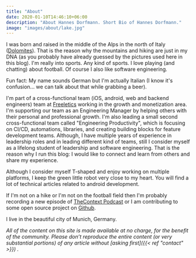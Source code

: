```yaml
---
title: "About"
date: 2020-01-10T14:46:10+06:00
description: "About Hannes Dorfmann. Short Bio of Hannes Dorfmann."
image: "images/about/lake.jpg"
---
```


I was born and raised in the middle of the Alps in the north of Italy ([Dolomites](https://en.wikipedia.org/wiki/Dolomites)). That is the reason why the mountains and hiking are just in my DNA (as you probably have already guessed by the pictures used here in this blog). I'm really into sports. Any kind of sports. I love playing (and chatting) about football. Of course I also like software engineering. 

Fun fact: My name sounds German but I'm actually Italian (I know it's confusion... we can talk about that while grabbing a beer).

I'm part of a cross-functional team (iOS, android, web and backend engineers) team at [Freeletics](https://www.freeletics.com) working in the growth and monetization area. I'm supporting our team as an Engineering Manager by helping others with their personal and professional growth. I'm also leading a small second cross-functional team called "Engineering Productivity", which is focusing on CI/CD, automations, libraries, and creating building blocks for feature development teams. Although, I have multiple years of experience in leadership roles and in leading different kind of teams, still I consider myself as a lifelong student of leadership and software engineering. That is the reason why I run this blog: I would like to connect and learn from others and share my experience.

Although I consider myself T-shaped and enjoy working on multiple platforms, I keep the green little robot very close to my heart. You will find a lot of technical articles related to android development.

If I'm not on a hike or I'm not on the football field then I'm probably recording a new episode of [TheContext Podcast](https://thecontext.github.io/) or I am contributing to some open source project on [Github](https://github.com/sockeqwe).

I live in the beautiful city of Munich, Germany.

_All of the content on this site is made available at no charge, for the benefit of the community. Please don’t reproduce the entire content (or very substantial portions) of any article without [asking first]({{< ref "contact" >}}) ._
